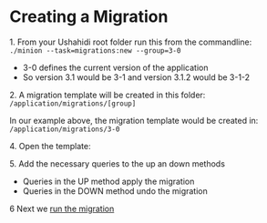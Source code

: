 # Creating a Migration



1\. From your Ushahidi root folder run this from the commandline:  
`./minion --task=migrations:new --group=3-0`

  * 3-0 defines the current version of the application
  * So version 3.1 would be 3-1 and version 3.1.2 would be 3-1-2

2\. A migration template will be created in this folder:  
`/application/migrations/[group]`

In our example above, the migration template would be created in:  
`/application/migrations/3-0`

4\. Open the template:

5\. Add the necessary queries to the up an down methods

  * Queries in the UP method apply the migration
  * Queries in the DOWN method undo the migration

6 Next we [run the migration](/display/WIKI/Running+a+Migration)


